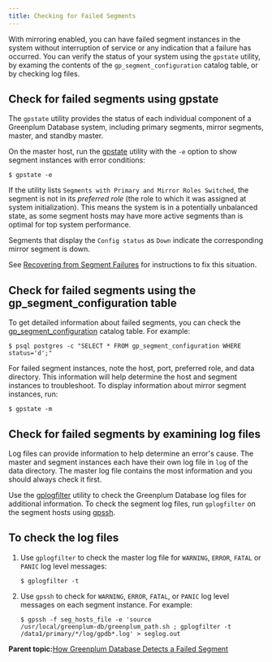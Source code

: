 ```yaml
---
title: Checking for Failed Segments 
---
```


With mirroring enabled, you can have failed segment instances in the system without interruption of service or any indication that a failure has occurred. You can verify the status of your system using the `gpstate` utility, by examing the contents of the `gp_segment_configuration` catalog table, or by checking log files.

## <a id="use_gpstate"></a>Check for failed segments using gpstate 

The `gpstate` utility provides the status of each individual component of a Greenplum Database system, including primary segments, mirror segments, master, and standby master.

On the master host, run the [gpstate](../../../utility_guide/ref/gpstate.html) utility with the `-e` option to show segment instances with error conditions:

```
$ gpstate -e
```

If the utility lists `Segments with Primary and Mirror Roles Switched`, the segment is not in its *preferred role* \(the role to which it was assigned at system initialization\). This means the system is in a potentially unbalanced state, as some segment hosts may have more active segments than is optimal for top system performance.

Segments that display the `Config status` as `Down` indicate the corresponding mirror segment is down.

See [Recovering from Segment Failures](g-recovering-from-segment-failures.html) for instructions to fix this situation.

## <a id="select_from_table"></a>Check for failed segments using the gp\_segment\_configuration table 

To get detailed information about failed segments, you can check the [gp\_segment\_configuration](../../../ref_guide/system_catalogs/gp_segment_configuration.html) catalog table. For example:

```
$ psql postgres -c "SELECT * FROM gp_segment_configuration WHERE status='d';"
```

For failed segment instances, note the host, port, preferred role, and data directory. This information will help determine the host and segment instances to troubleshoot. To display information about mirror segment instances, run:

```
$ gpstate -m
```

## <a id="check_log_files"></a>Check for failed segments by examining log files 

Log files can provide information to help determine an error's cause. The master and segment instances each have their own log file in `log` of the data directory. The master log file contains the most information and you should always check it first.

Use the [gplogfilter](../../../utility_guide/ref/gplogfilter.html) utility to check the Greenplum Database log files for additional information. To check the segment log files, run `gplogfilter` on the segment hosts using [gpssh](../../../utility_guide/ref/gpssh.html).

## <a id="ki170080"></a>To check the log files 

1.  Use `gplogfilter` to check the master log file for `WARNING`, `ERROR`, `FATAL` or `PANIC` log level messages:

    ```
    $ gplogfilter -t
    ```

2.  Use `gpssh` to check for `WARNING`, `ERROR`, `FATAL`, or `PANIC` log level messages on each segment instance. For example:

    ```
    $ gpssh -f seg_hosts_file -e 'source 
    /usr/local/greenplum-db/greenplum_path.sh ; gplogfilter -t 
    /data1/primary/*/log/gpdb*.log' > seglog.out
    
    ```


**Parent topic:**[How Greenplum Database Detects a Failed Segment](../../highavail/topics/g-detecting-a-failed-segment.html)

